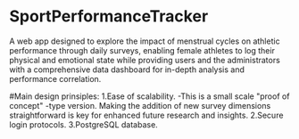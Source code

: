 # SportPerformanceTracker
A web app designed to explore the impact of menstrual cycles on athletic performance through daily surveys, enabling female athletes to log their physical and emotional state while providing users and the administrators with a comprehensive data dashboard for in-depth analysis and performance correlation.

#Main design prinsiples:
1.Ease of scalability. 
-This is a small scale "proof of concept" -type version. Making the addition of new survey dimensions straightforward is key for enhanced future research and insights.
2.Secure login protocols.
3.PostgreSQL database.
